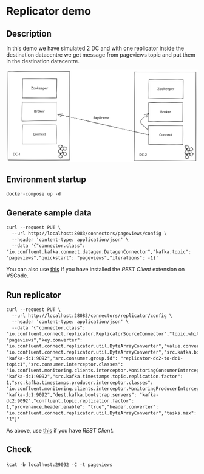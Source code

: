 # Replicator demo

## Description

In this demo we have simulated 2 DC and with one replicator inside the destination datacentre we get message from pageviews topic and put them in the destination datacentre.

![architecture](./img/replicator.svg)

## Environment startup

```
docker-compose up -d
```

## Generate sample data

```
curl --request PUT \
  --url http://localhost:8083/connectors/pageviews/config \
  --header 'content-type: application/json' \
  --data '{"connector.class": "io.confluent.kafka.connect.datagen.DatagenConnector","kafka.topic": "pageviews","quickstart": "pageviews","iterations": -1}'
```

You can also use [this](connect.dc1.http) if you have installed the _REST Client_ extension on VSCode.

## Run replicator

```
curl --request PUT \
  --url http://localhost:28083/connectors/replicator/config \
  --header 'content-type: application/json' \
  --data '{"connector.class": "io.confluent.connect.replicator.ReplicatorSourceConnector","topic.whitelist": "pageviews","key.converter": "io.confluent.connect.replicator.util.ByteArrayConverter","value.converter": "io.confluent.connect.replicator.util.ByteArrayConverter","src.kafka.bootstrap.servers": "kafka-dc1:9092","src.consumer.group.id": "replicator-dc2-to-dc1-topic1","src.consumer.interceptor.classes": "io.confluent.monitoring.clients.interceptor.MonitoringConsumerInterceptor","src.consumer.confluent.monitoring.interceptor.bootstrap.servers": "kafka-dc1:9092","src.kafka.timestamps.topic.replication.factor": 1,"src.kafka.timestamps.producer.interceptor.classes": "io.confluent.monitoring.clients.interceptor.MonitoringProducerInterceptor","src.kafka.timestamps.producer.confluent.monitoring.interceptor.bootstrap.servers": "kafka-dc1:9092","dest.kafka.bootstrap.servers": "kafka-dc2:9092","confluent.topic.replication.factor": 1,"provenance.header.enable": "true","header.converter": "io.confluent.connect.replicator.util.ByteArrayConverter","tasks.max": "1"}'
```

As above, use [this](connect.dc2.http) if you have _REST Client_.

## Check

`kcat -b localhost:29092 -C -t pageviews`

